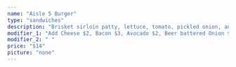 ```yaml
---
name: "Aisle 5 Burger"
type: "sandwiches"
description: "Brisket sirloin patty, lettuce, tomato, pickled onion, and bacon jam"
modifier_1: "Add Cheese $2, Bacon $3, Avocado $2, Beer battered Onion $2"
modifier_2: " "
price: "$14"
picture: "none"
---
```

